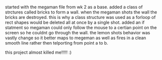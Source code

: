 started with the megaman file from wk 2 as a base. added a class of strctures called bricks to form a wall. when the megaman shots the wall the bricks are destroyed. this is why a class structure was used as a forloop of rect shapes would be deleted all at once by a single shot. added an if statment so megaman could only follow the mouse to a certian point on the screen so he couldnt go through the wall. the lemon shots behavior was vastly change so it better maps to megeman as well as fires in a clean smooth line rather then telporting from point a to b.

this project almost killed me!!!!! :)
